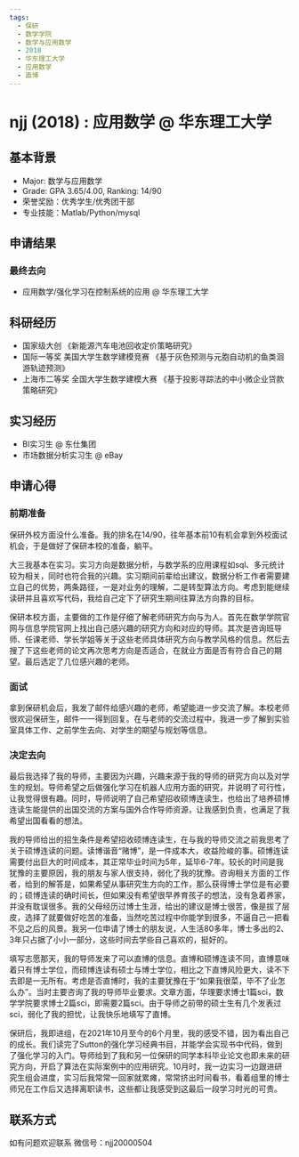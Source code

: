 ```yaml
---
tags:
  - 保研
  - 数学学院
  - 数学与应用数学
  - 2018
  - 华东理工大学
  - 应用数学
  - 直博
---
```


# njj (2018) : 应用数学 @ 华东理工大学

## 基本背景

- Major: 数学与应用数学
- Grade: GPA 3.65/4.00, Ranking: 14/90
- 荣誉奖励：优秀学生/优秀团干部
- 专业技能：Matlab/Python/mysql

## 申请结果

### 最终去向

- 应用数学/强化学习在控制系统的应用 @ 华东理工大学

## 科研经历

- 国家级大创 《新能源汽车电池回收定价策略研究》
- 国际一等奖 美国大学生数学建模竞赛 《基于灰色预测与元胞自动机的鱼类洄游轨迹预测》
- 上海市二等奖 全国大学生数学建模大赛 《基于投影寻踪法的中小微企业贷款策略研究》

## 实习经历

- BI实习生 @ 东仕集团
- 市场数据分析实习生 @ eBay

## 申请心得

### **前期准备**

保研外校方面没什么准备。我的排名在14/90，往年基本前10有机会拿到外校面试机会，于是做好了保研本校的准备，躺平。

大三我基本在实习。实习方向是数据分析，与数学系的应用课程如sql、多元统计较为相关，同时也符合我的兴趣。实习期间前辈给出建议，数据分析工作者需要建立自己的优势，两条路径，一是对业务的理解，二是转型算法方向。考虑到能继续读研并且喜欢写代码，我给自己定下了研究生期间往算法方向靠的目标。

保研本校方面，主要做的工作是仔细了解老师研究方向与为人。首先在数学学院官网与信息学院官网上找出自己感兴趣的研究方向和对应的导师。其次是咨询班导师、任课老师、学长学姐等关于这些老师具体研究方向与教学风格的信息。然后去搜了下这些老师的论文再次思考方向是否适合，在就业方面是否有符合自己的期望。最后选定了几位感兴趣的老师。

### **面试**

拿到保研机会后，我发了邮件给感兴趣的老师，希望能进一步交流了解。本校老师很欢迎保研生，邮件一一得到回复。在与老师的交流过程中，我进一步了解到实验室具体工作、之前学生去向、对学生的期望与规划等信息。

### **决定去向**

最后我选择了我的导师，主要因为兴趣，兴趣来源于我的导师的研究方向以及对学生的规划。导师希望之后做强化学习在机器人应用方面的研究，并说明了可行性，让我觉得很有趣。同时，导师说明了自己希望招收硕博连读生，也给出了培养硕博连读生能提供的出国交流的方案与国外合作导师资源，让我感到负责，也满足了我希望出国看看的想法。

我的导师给出的招生条件是希望招收硕博连读生，在与我的导师交流之前我思考了关于硕博连读的问题。读博谐音“赌博”，是一件成本大，收益险峻的事。硕博连读需要付出巨大的时间成本，其正常毕业时间为5年，延毕6-7年。较长的时间是我犹豫的主要原因，我的朋友与家人很支持，弱化了我的犹豫。咨询相关方面的工作者，给到的解答是，如果希望从事研究生方向的工作，那么获得博士学位是有必要的；硕博连读的确时间长，但如果没有希望很早养育孩子的想法，没有急着养家，并没有耽误很多。我的父母经历过博士生涯，给出的建议是博士很苦，像是拔了层皮，选择了就要做好吃苦的准备，当然吃苦过程中你能学到很多，不逼自己一把看不见之后的风景。我另一位申请了博士的朋友说，人生活80多年，博士多出的2、3年只占据了小小一部分，这些时间去学些自己喜欢的，挺好的。

填写志愿那天，我的导师发来了可以直博的信息。直博和硕博连读不同，直博意味着只有博士学位，而硕博连读有硕士与博士学位，相比之下直博风险更大，读不下去即是一无所有。考虑是否直博时，我的主要犹豫在于“如果我很菜，毕不了业怎么办”。当时主要咨询了我的导师毕业要求。文章方面，华理要求博士1篇sci，数学学院要求博士2篇sci，即需要2篇sci。由于导师之前带的硕士生有几个发表过sci，弱化了我的担忧，让我快乐地填写了直博。

保研后，我即进组，在2021年10月至今的6个月里，我的感受不错，因为看出自己的成长。我们读完了Sutton的强化学习经典书目，并能学会实现书中代码，做到了强化学习的入门。导师给到了我和另一位保研的同学本科毕业论文也即未来的研究方向，开启了算法在实际案例中的应用研究。10月时，我一边实习一边跟进研究生组会进度，实习后我常常一回家就累瘫，常常挤出时间看书，看着组里的博士师兄在工作后又选择离职读书，这些都让我感受到这最后一段学习时光的可贵。

## 联系方式 

如有问题欢迎联系 微信号：njj20000504
